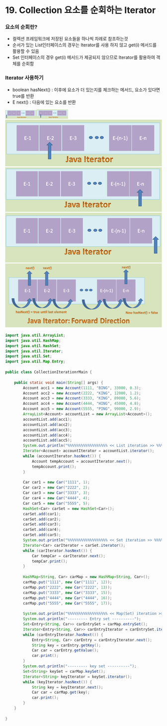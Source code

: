 # 19. Collection 요소를 순회하는 Iterator

### 요소의 순회란?

- 컬렉션 프레임워크에 저장된 요소들을 하나씩 차례로 참조하는것
- 순서가 있는 List인터페이스의 경우는 Iterator를 사용 하지 않고 get(i) 메서드를 활용할 수 있음
- Set 인터페이스의 경우 get(i) 메서드가 제공되지 않으므로 Iterator를 활용하여 객체를 순회함

### Iterator 사용하기
- boolean hasNext() : 이후에 요소가 더 있는지를 체크하는 메서드, 요소가 있다면 true를 반환
- E next() : 다음에 있는 요소를 반환

<img src='./image/iterator1.png' width='20%'><img src='./image/iterator2.png' width='20%'><img src='./image/iterator3.png'><img src='./image/iterator4.png'><img src='./image/iterator5.png'><img src='./image/iterator7.png'>



```java
import java.util.ArrayList;
import java.util.HashMap;
import java.util.HashSet;
import java.util.Iterator;
import java.util.Set;
import java.util.Map.Entry;

public class CollectionIterationrMain {

	public static void main(String[] args) {
		Account acc1 = new Account(1111, "BING", 33000, 0.3);
		Account acc2 = new Account(2222, "KING", 12000, 1.2);
		Account acc3 = new Account(3333, "KING", 89000, 5.6);
		Account acc4 = new Account(4444, "HING", 45000, 4.8);
		Account acc5 = new Account(5555, "PING", 99000, 2.9);
		ArrayList<Account> accountList = new ArrayList<Account>();
		accountList.add(acc1);
		accountList.add(acc2);
		accountList.add(acc3);
		accountList.add(acc4);
		accountList.add(acc5);
		System.out.println("%%%%%%%%%%%%%%%%%% << List iteration >> %%%%%%%%%%%%%");
		Iterator<Account> accountIterator = accountList.iterator();
		while (accountIterator.hasNext()) {
			Account tempAccount = accountIterator.next();
			tempAccount.print();
		}

		Car car1 = new Car("1111", 1);
		Car car2 = new Car("2222", 2);
		Car car3 = new Car("3333", 3);
		Car car4 = new Car("4444", 4);
		Car car5 = new Car("5555", 5);
		HashSet<Car> carSet = new HashSet<Car>();
		carSet.add(car1);
		carSet.add(car2);
		carSet.add(car3);
		carSet.add(car4);
		carSet.add(car5);
		System.out.println("%%%%%%%%%%%%%%%%%% << Set iteration >> %%%%%%%%%%%%%");
		Iterator<Car> carIterator = carSet.iterator();
		while (carIterator.hasNext()) {
			Car tempCar = carIterator.next();
			tempCar.print();
		}

		HashMap<String, Car> carMap = new HashMap<String, Car>();
		carMap.put("1111", new Car("1111", 12));
		carMap.put("2222", new Car("2222", 13));
		carMap.put("3333", new Car("3333", 15));
		carMap.put("4444", new Car("4444", 16));
		carMap.put("5555", new Car("5555", 17));

		System.out.println("%%%%%%%%%%%%%%%%%% << Map(Set) iteration >> %%%%%%%%%%%%%");
		System.out.println("--------- Entry set ----------");
		Set<Entry<String, Car>> carEntrySet = carMap.entrySet();
		Iterator<Entry<String, Car>> carEntryIterator = carEntrySet.iterator();
		while (carEntryIterator.hasNext()) {
			Entry<String, Car> carEntry = carEntryIterator.next();
			String key = carEntry.getKey();
			Car car = carEntry.getValue();
			car.print();
		}
		System.out.println("--------- key set ----------");
		Set<String> keySet = carMap.keySet();
		Iterator<String> keyIterator = keySet.iterator();
		while (keyIterator.hasNext()) {
			String key = keyIterator.next();
			Car car = carMap.get(key);
			car.print();
		}
	}

}


```